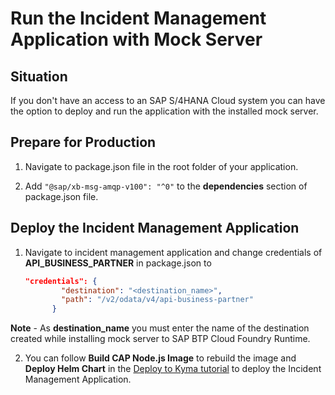 # Run the Incident Management Application with Mock Server

## Situation

If you don't have an access to an SAP S/4HANA Cloud system you can have the option to deploy and run the application with the installed mock server.

## Prepare for Production

1. Navigate to package.json file in the root folder of your application.

2. Add `"@sap/xb-msg-amqp-v100": "^0"` to the **dependencies** section of package.json file.

## Deploy the Incident Management Application

1. Navigate to incident management application and change credentials of **API_BUSINESS_PARTNER** in package.json to 

    ```json
    "credentials": {
            "destination": "<destination_name>",
            "path": "/v2/odata/v4/api-business-partner"
          }
    ```
**Note** - As **destination_name** you must enter the name of the destination created while installing mock server to SAP BTP Cloud Foundry Runtime.

2. You can follow **Build CAP Node.js Image** to rebuild the image and **Deploy Helm Chart** in the [Deploy to Kyma tutorial](./deploy-app-to-kyma.md) to deploy the Incident Management Application.
